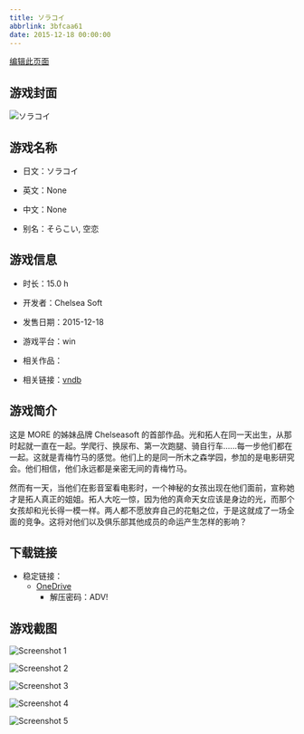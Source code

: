 ```yaml
---
title: ソラコイ
abbrlink: 3bfcaa61
date: 2015-12-18 00:00:00
---
```

[编辑此页面](https://github.com/ACG-3/ADV3-source/blob/main/source/_posts/games/%E3%82%BD%E3%83%A9%E3%82%B3%E3%82%A4.md)

## 游戏封面

![ソラコイ](https://pan.timero.xyz/onedrive/img_lib_001/%E3%82%BD%E3%83%A9%E3%82%B3%E3%82%A4_cover.avif)


## 游戏名称

- 日文：ソラコイ
- 英文：None
- 中文：None

- 别名：そらこい, 空恋


## 游戏信息

- 时长：15.0 h
- 开发者：Chelsea Soft
- 发售日期：2015-12-18
- 游戏平台：win
- 相关作品：

- 相关链接：[vndb](https://vndb.org/v17999)


## 游戏简介

这是 MORE 的姊妹品牌 Chelseasoft 的首部作品。光和拓人在同一天出生，从那时起就一直在一起。学爬行、换尿布、第一次跑腿、骑自行车......每一步他们都在一起。这就是青梅竹马的感觉。他们上的是同一所木之森学园，参加的是电影研究会。他们相信，他们永远都是亲密无间的青梅竹马。

然而有一天，当他们在影音室看电影时，一个神秘的女孩出现在他们面前，宣称她才是拓人真正的姐姐。拓人大吃一惊，因为他的真命天女应该是身边的光，而那个女孩却和光长得一模一样。两人都不愿放弃自己的花魁之位，于是这就成了一场全面的竞争。这将对他们以及俱乐部其他成员的命运产生怎样的影响？




## 下载链接

- 稳定链接：
    - [OneDrive](https://pan.timero.xyz/onedrive/adv_lib_001/%E3%82%BD%E3%83%A9%E3%82%B3%E3%82%A4)
        - 解压密码：ADV!



## 游戏截图


![Screenshot 1](https://pan.timero.xyz/onedrive/img_lib_001/%E3%82%BD%E3%83%A9%E3%82%B3%E3%82%A4_Screenshot_1.avif)

![Screenshot 2](https://pan.timero.xyz/onedrive/img_lib_001/%E3%82%BD%E3%83%A9%E3%82%B3%E3%82%A4_Screenshot_2.avif)

![Screenshot 3](https://pan.timero.xyz/onedrive/img_lib_001/%E3%82%BD%E3%83%A9%E3%82%B3%E3%82%A4_Screenshot_3.avif)

![Screenshot 4](https://pan.timero.xyz/onedrive/img_lib_001/%E3%82%BD%E3%83%A9%E3%82%B3%E3%82%A4_Screenshot_4.avif)

![Screenshot 5](https://pan.timero.xyz/onedrive/img_lib_001/%E3%82%BD%E3%83%A9%E3%82%B3%E3%82%A4_Screenshot_5.avif)

